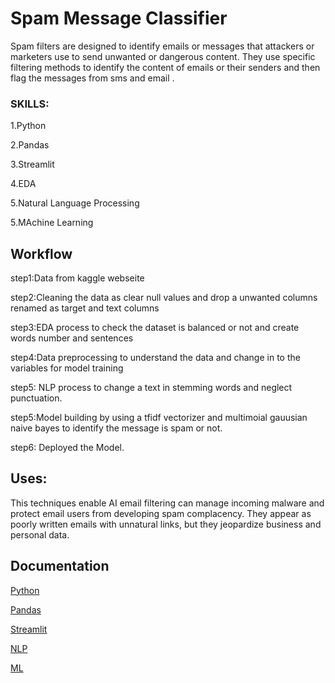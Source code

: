 
# Spam Message Classifier

Spam filters are designed to identify emails or messages that attackers or marketers use to send unwanted or dangerous content. They use specific filtering methods to identify the content of emails or their senders and then flag the messages from sms and email .

### SKILLS:
1.Python

2.Pandas

3.Streamlit

4.EDA

5.Natural Language Processing

5.MAchine Learning
## Workflow
step1:Data from kaggle webseite

step2:Cleaning the data as clear null values and drop a unwanted columns renamed as target and text columns

step3:EDA process to check the dataset is balanced or not and create words number and sentences

step4:Data preprocessing to understand the data and change in to the variables for model training

step5: NLP process to change a text in stemming words and neglect punctuation.

step5:Model building by using a tfidf vectorizer and multimoial gauusian naive bayes to identify the message is spam or not.

step6: Deployed the Model.


## Uses: 
This techniques enable AI email filtering can manage incoming malware and protect email users from developing spam complacency. They appear as poorly written emails with unnatural links, but they jeopardize business and personal data.
## Documentation



[Python](https://docs.python.org/3/)

[Pandas](https://pandas.pydata.org/docs/)

[Streamlit](https://docs.streamlit.io/library/get-started)

[NLP](https://www.nltk.org/)

[ML](https://scikit-learn.org/stable/modules/generated/sklearn.naive_bayes.MultinomialNB.html)